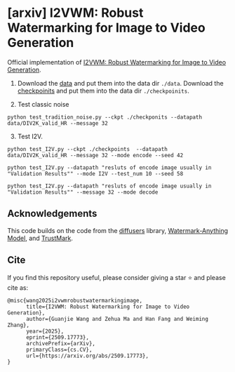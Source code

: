# [arxiv] I2VWM: Robust Watermarking for Image to Video Generation
Official implementation of [I2VWM: Robust Watermarking for Image to Video Generation](https://arxiv.org/abs/2509.17773).



1. Download the [data](https://drive.google.com/drive/folders/1QD9JIJLumOGtbDpGwsl2EJ7HIFixn37D?usp=drive_link) and put them into the data dir `./data`. Download the [checkpoinits](https://drive.google.com/drive/folders/1DqUIDm-GtGmGxQcZct1bMV5fizTG4fdI?usp=drive_link) and put them into the data dir `./checkpoinits`.

2. Test classic noise

```
python test_tradition_noise.py --ckpt ./checkponits --datapath data/DIV2K_valid_HR --message 32 
```

3. Test I2V. 


```
python test_I2V.py --ckpt ./checkpoints  --datapath data/DIV2K_valid_HR --message 32 --mode encode --seed 42

python test_I2V.py --datapath "resluts of encode image usually in "Validation Results"" --mode I2V --test_num 10 --seed 58

python test_I2V.py --datapath "resluts of encode image usually in "Validation Results"" --message 32 --mode decode
```


## Acknowledgements
This code builds on the code from the [diffusers](https://github.com/huggingface/diffusers) library, [Watermark-Anything Model](https://github.com/facebookresearch/watermark-anything), and [TrustMark](https://github.com/adobe/trustmark). 

## Cite
If you find this repository useful, please consider giving a star ⭐ and please cite as:
```
@misc{wang2025i2vwmrobustwatermarkingimage,
      title={I2VWM: Robust Watermarking for Image to Video Generation}, 
      author={Guanjie Wang and Zehua Ma and Han Fang and Weiming Zhang},
      year={2025},
      eprint={2509.17773},
      archivePrefix={arXiv},
      primaryClass={cs.CV},
      url={https://arxiv.org/abs/2509.17773}, 
}
```